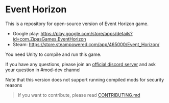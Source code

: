 # Event Horizon
This is a repository for open-source version of Event Horizon game.
* Google play: https://play.google.com/store/apps/details?id=com.ZipasGames.EventHorizon
* Steam: https://store.steampowered.com/app/465000/Event_Horizon/

You need Unity to compile and run this game.

If you have any questions, please join an [official discord server](https://discordapp.com/invite/yFFvF7m) and ask your question in #mod-dev channel

Note that this version does not support running compiled mods for security reasons

> If you want to contribute, please read [CONTRIBUTING.md](CONTRIBUTING.md)
